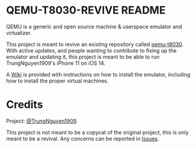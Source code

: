# QEMU-T8030-REVIVE README

QEMU is a generic and open source machine & userspace emulator and
virtualizer.

This project is meant to revive an existing repository called [qemu-t8030](https://github.com/TrungNguyen1909/qemu-t8030). With active updates, and people wanting to contribute to fixing up the emulator and updating it, this project is meant to be able to run TrungNguyen1909's iPhone 11 on iOS 14.

A [Wiki](https://github.com/opuqide/qemu-t8030-revive/wiki) is provided with instructions on how to install the emulator, including how to install the proper virtual machines.

# Credits
Project: [@TrungNguyen1909](https://github.com/TrungNguyen1909/qemu-t8030).

This project is not meant to be a copycat of the original project, this is only meant to be a revival. Any concerns can be reported in [Issues](https://github.com/opuqide/qemu-t8030-revive/issues).
